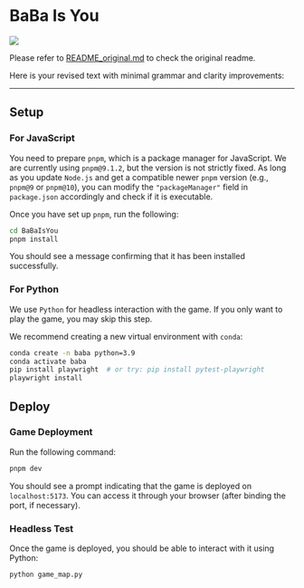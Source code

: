 # BaBa Is You
<img src="https://i.imgur.com/44OJbB0.gif">

Please refer to [README_original.md](README_original.md) to check the original readme.

Here is your revised text with minimal grammar and clarity improvements:

---

## Setup

### For JavaScript

You need to prepare `pnpm`, which is a package manager for JavaScript. We are currently using `pnpm@9.1.2`, but the version is not strictly fixed. As long as you update `Node.js` and get a compatible newer `pnpm` version (e.g., `pnpm@9` or `pnpm@10`), you can modify the `"packageManager"` field in `package.json` accordingly and check if it is executable.

Once you have set up `pnpm`, run the following:

```bash
cd BaBaIsYou
pnpm install
```

You should see a message confirming that it has been installed successfully.

### For Python

We use `Python` for headless interaction with the game. If you only want to play the game, you may skip this step.

We recommend creating a new virtual environment with `conda`:

```bash
conda create -n baba python=3.9
conda activate baba
pip install playwright  # or try: pip install pytest-playwright
playwright install
```

## Deploy

### Game Deployment

Run the following command:

```bash
pnpm dev
```

You should see a prompt indicating that the game is deployed on `localhost:5173`. You can access it through your browser (after binding the port, if necessary).

### Headless Test

Once the game is deployed, you should be able to interact with it using Python:

```bash
python game_map.py
```

